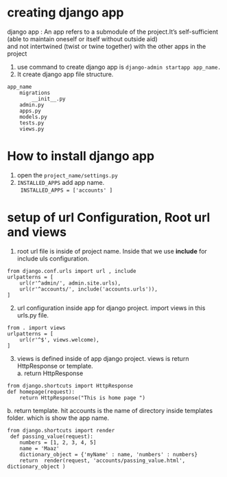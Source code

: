 # creating django app 

django app : An app refers to a submodule of the project.It’s self-sufficient (able to maintain oneself or itself without outside aid)  
and not intertwined (twist or twine together) with the other apps in the project   
1. use command to create django app is `django-admin startapp app_name.`  
2. It create django app file structure.  
``` 
app_name 
    migrations 
        __init__.py 
    admin.py 
    apps.py 
    models.py 
    tests.py 
    views.py 
```   
# How to install django app   
1. open the `project_name/settings.py`   
2. `INSTALLED_APPS` add app name.  
` INSTALLED_APPS = ['accounts' ]`
# setup of url Configuration, Root url and views 
1. root url file is inside of project name. Inside that we use **include** for include uls configuration.  
``` 
from django.conf.urls import url , include
urlpatterns = [
    url(r'^admin/', admin.site.urls),
    url(r'^accounts/', include('accounts.urls')),
]
```  
2. url configuration inside app for django project. import views in this urls.py file.  
``` 
from . import views
urlpatterns = [ 
    url(r'^$', views.welcome),
]
```
3. views is defined inside of app django project. views is return HttpResponse or template.  
    a.  return HttpResponse
``` 
from django.shortcuts import HttpResponse
def homepage(request):
    return HttpResponse("This is home page ")
``` 
b. return template. hit accounts is the name of directory inside templates folder. which is show the app name.
``` 
from django.shortcuts import render 
 def passing_value(request):
    numbers = [1, 2, 3, 4, 5]
    name = 'Maaz'
    dictionary_object = {'myName' : name, 'numbers' : numbers}
    return  render(request, 'accounts/passing_value.html', dictionary_object )
    
```   